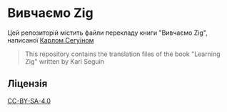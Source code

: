 # Вивчаємо Zig

Цей репозиторій містить файли перекладу книги "Вивчаємо Zig", написаної [Карлом Сегуїном](https://github.com/karlseguin)

> This repository contains the translation files of the book "Learning Zig" written by Karl Seguin

## Ліцензія

[CC-BY-SA-4.0](https://creativecommons.org/licenses/by-nc-sa/4.0/deed.pt-br)
